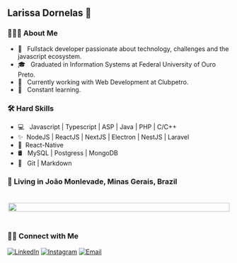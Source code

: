<h2> Larissa Dornelas 👋</h2>

<h3> 👨🏻‍💻 About Me </h3>

- 🤔 &nbsp; Fullstack developer passionate about technology, challenges and the javascript ecosystem.
- 🎓 &nbsp; Graduated in Information Systems at Federal University of Ouro Preto.
- 💼 &nbsp; Currently working with Web Development at Clubpetro.
- 🌱 &nbsp; Constant learning.

<h3>🛠 Hard Skills</h3>

- 💻 &nbsp; Javascript | Typescript | ASP | Java | PHP | C/C++
- ✨&nbsp; NodeJS | ReactJS | NextJS | Electron | NestJS | Laravel
- 📱&nbsp; React-Native
- 🛢 &nbsp; MySQL | Postgress | MongoDB
- 🔧 &nbsp; Git | Markdown

<h3 align="left">
  📌  Living in <b>João Monlevade</b>, <b>Minas Gerais</b>, <b>Brazil</b>  
</h3>

<br>

<div style="display: flex; flex-direction: column; align-items:center; justify-content: center; flex-wrap: wrap; align-content: center;">
  <!-- <img style="flex: 1; width: 100%; max-width: 500px; margin: 5px" src="https://github-readme-stats.vercel.app/api/top-langs/?username=fagundesjg&hide=html&count_private=true&theme=dracula" /> -->

  <img style="flex: 1; width: 100%; max-width: 500px; margin: 5px" src="https://github-readme-stats.vercel.app/api?username=LarissaDornelas&hide=html&count_private=true&show_icons=true&theme=dracula" />
</div>

<br>

<h3> 🤝🏻 Connect with Me </h3>

<p align="center">

<a href="https://www.linkedin.com/in/larissadornelas/"><img alt="LinkedIn" src="https://img.shields.io/badge/Linkedin-Jos%C3%A9%20Fagundes-blue?logo=Linkedin"></a>
<a href="https://www.instagram.com/lari_dornelas/"><img alt="Instagram" src="https://img.shields.io/badge/Instagram-Jos%C3%A9%20Fagundes-blue?logo=Instagram"></a>
<a href="mailto:larissa.e.dornelas@gmail.com"><img alt="Email" src="https://img.shields.io/badge/Email-fagundesjg%40outlook.com-blue"></a>

</p>
